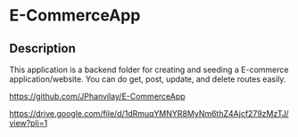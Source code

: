 # E-CommerceApp

## Description

This application is a backend folder for creating and seeding a E-commerce application/website. You can do get, post, update, and delete routes easily.

https://github.com/JPhanvilay/E-CommerceApp

https://drive.google.com/file/d/1dRmuqYMNYR8MyNm6thZ4Ajcf279zMzTJ/view?pli=1
